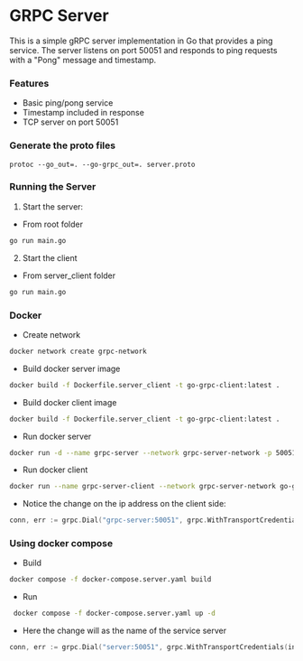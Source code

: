 # GRPC Server

This is a simple gRPC server implementation in Go that provides a ping service. The server listens on port 50051 and responds to ping requests with a "Pong" message and timestamp.

### Features
- Basic ping/pong service
- Timestamp included in response
- TCP server on port 50051

### Generate the proto files

```
protoc --go_out=. --go-grpc_out=. server.proto
```

### Running the Server

1. Start the server:

* From root folder

```bash
go run main.go
```

2. Start the client

* From server_client folder

```bash
go run main.go
```


### Docker

* Create network

```bash
docker network create grpc-network
```

* Build docker server image

```bash
docker build -f Dockerfile.server_client -t go-grpc-client:latest . 
```

* Build docker client image

```bash
docker build -f Dockerfile.server_client -t go-grpc-client:latest . 
```

* Run docker server

```bash
docker run -d --name grpc-server --network grpc-server-network -p 50051:50051 go-grpc-server:latest
```

* Run docker client

```bash
docker run --name grpc-server-client --network grpc-server-network go-grpc-client:latest
```

* Notice the change on the ip address on the client side:

```go
conn, err := grpc.Dial("grpc-server:50051", grpc.WithTransportCredentials(insecure.NewCredentials()))
```


### Using docker compose

* Build 

```bash
docker compose -f docker-compose.server.yaml build
```

* Run

```bash
 docker compose -f docker-compose.server.yaml up -d  
```

* Here the change will as the name of the service server

```go
conn, err := grpc.Dial("server:50051", grpc.WithTransportCredentials(insecure.NewCredentials()))
```
